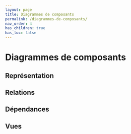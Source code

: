 ```yaml
---
layout: page
title: Diagrammes de composants
permalink: /diagrammes-de-composants/
nav_order: 4
has_children: true
has_toc: false
---
```



# Diagrammes de composants

## Représentation  

## Relations

## Dépendances

## Vues